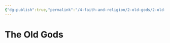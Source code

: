 ```yaml
---
{"dg-publish":true,"permalink":"/4-faith-and-religion/2-old-gods/2-old-gods/","dgPassFrontmatter":true}
---
```


# The Old Gods
